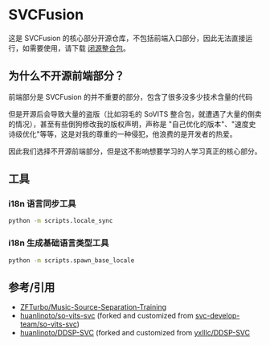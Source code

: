 # SVCFusion

这是 SVCFusion 的核心部分开源仓库，不包括前端入口部分，因此无法直接运行，如需要使用，请下载 [闭源整合包](https://sf.dysjs.com/)。

## 为什么不开源前端部分？

前端部分是 SVCFusion 的并不重要的部分，包含了很多没多少技术含量的代码

但是开源后会导致大量的盗版（比如羽毛的 SoVITS 整合包，就遭遇了大量的倒卖的情况），甚至有些倒狗修改我的版权声明，声称是 "自己优化的版本"、"速度史诗级优化"等等，这是对我的尊重的一种侵犯，他浪费的是开发者的热爱。

因此我们选择不开源前端部分，但是这不影响想要学习的人学习真正的核心部分。

## 工具

### i18n 语言同步工具

```sh
python -m scripts.locale_sync
```

### i18n 生成基础语言类型工具

```sh
python -m scripts.spawn_base_locale
```

## 参考/引用

- [ZFTurbo/Music-Source-Separation-Training](https://github.com/ZFTurbo/Music-Source-Separation-Training)
- [huanlinoto/so-vits-svc](https://github.com/huanlinoto/so-vits-svc) (forked and customized from [svc-develop-team/so-vits-svc](https://github.com/svc-develop-team/so-vits-svc))
- [huanlinoto/DDSP-SVC](https://github.com/huanlinoto/DDSP-SVC) (forked and customized from [yxlllc/DDSP-SVC](https://github.com/yxlllc/DDSP-SVC/)
